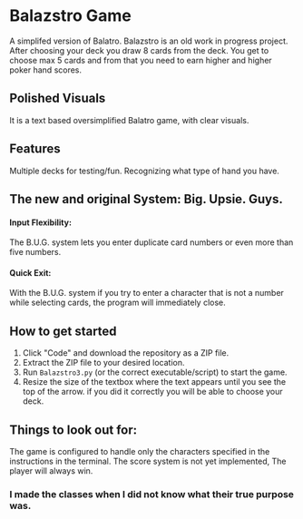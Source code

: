 # Balazstro Game
A simplifed version of Balatro.
Balazstro is an old work in progress project.
After choosing your deck you draw 8 cards from the deck.
You get to choose max 5 cards and from that you need to earn higher and higher poker hand scores.


## Polished Visuals
It is a text based oversimplified Balatro game, with clear visuals.

## Features
Multiple decks for testing/fun.
Recognizing what type of hand you have.

## The new and original System: Big. Upsie. Guys. 
#### Input Flexibility:
The B.U.G. system lets you enter duplicate card numbers or even more than five numbers.

#### Quick Exit:
With the B.U.G. system if you try to enter a character that is not a number while selecting cards, the program will immediately close.

## How to get started
1. Click "Code" and download the repository as a ZIP file.
2. Extract the ZIP file to your desired location.
3. Run `Balazstro3.py` (or the correct executable/script) to start the game.
4. Resize the size of the textbox where the text appears until you see the top of the arrow.
if you did it correctly you will be able to choose your deck.

## Things to look out for:
The game is configured to handle only the characters specified in the instructions in the terminal.
The score system is not yet implemented, The player will always win.
### I made the classes when I did not know what their true purpose was.
